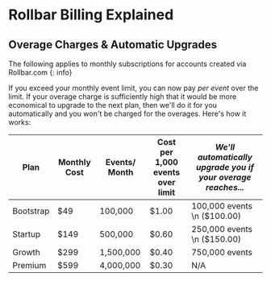 # Rollbar Billing Explained

## Overage Charges & Automatic Upgrades
The following applies to monthly subscriptions for accounts created via Rollbar.com
{: info}

If you exceed your monthly event limit, you can now pay *per event* over the limit.  If your overage charge is sufficiently high that it would be more economical to upgrade to the next plan, then we'll do it for you automatically and you won't be charged for the overages.  Here's how it works:

| Plan	| Monthly Cost	| Events/ Month	| Cost per 1,000 events over limit	| *We'll automatically upgrade you if your overage reaches...* |
|-------|----------------|---------------|-----------------------------------|----------|
| Bootstrap |	$49	| 100,000 |	$1.00	| 100,000 events \n ($100.00) |
| Startup | $149	| 500,000	| $0.60 |	250,000 events \n ($150.00) |
| Growth	| $299	| 1,500,000 |	$0.40 |	750,000 events | ($300.00) |
| Premium	| $599	| 4,000,000 |	$0.30 |	N/A |
				
